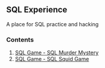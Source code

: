 ## SQL Experience
A place for SQL practice and hacking

### Contents
1. [SQL Game - SQL Murder Mystery](001-sql-game/001-sql-murder-mystery/sql-murder-mystery.md)
2. [SQL Game - SQL Squid Game](001-sql-game/002-sql-squid-game/sql-squid-game.md)